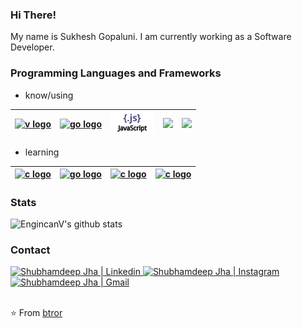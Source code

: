 ### Hi There!

My name is Sukhesh Gopaluni. I am currently working as a Software Developer. 

### Programming Languages and Frameworks

- know/using

| [<img src="https://upload.wikimedia.org/wikipedia/commons/thumb/c/cf/Angular_full_color_logo.svg/2048px-Angular_full_color_logo.svg.png" alt="v logo" width="70">](https://www.java.com/en/)  | [<img src="https://upload.wikimedia.org/wikipedia/commons/thumb/9/95/Vue.js_Logo_2.svg/1200px-Vue.js_Logo_2.svg.png" alt="go logo" width="70">](https://www.python.org/)  | [<img src="https://raw.githubusercontent.com/guiguan/autocomplete-javascript/master/images/javascript.png" width="70">](https://www.javascript.com/)  | [<img src="https://jfdi.info/wp-content/uploads/bootstrap.png" width="70">](https://getbootstrap.com/)  | [<img src="https://freetuts.net/upload/tut_cate/images/2015/12/14/13/hoc-jquery.png" width="70">](https://jquery.com/)  |
|---|---|---|---|---|

- learning

|  [<img src="https://pngimg.com/uploads/php/php_PNG12.png" alt="c logo" width="70">](https://www.php.net/) |  [<img src="https://magixsolution.com/wp-content/uploads/2020/02/C-C-classes-kanpur.png" alt="go logo" width="70">](https://isocpp.org/)  |  [<img src="https://miro.medium.com/max/480/1*oNM0JVqivoi3lVPF6ygp9Q.png" alt="c logo" width="70">](https://kotlinlang.org/) |  [<img src="https://fiverr-res.cloudinary.com/images/q_auto,f_auto/gigs/99937611/original/d1c6ac81f536b60b0df88472d3582cdc4ad644d4/spring-mvc-boot-application.png" alt="c logo" width="70">](https://spring.io/)
|---|---|---|---|

### Stats

![EngincanV's github stats](https://github-readme-stats.vercel.app/api?username=btror&show_icons=true&line_height=30)

### Contact

<a href="https://www.linkedin.com/in/brandon-rorie-082711159/">
    <img alt="Shubhamdeep Jha | Linkedin" width="50px" src="https://pngimg.com/uploads/linkedIn/linkedIn_PNG38.png" />
</a>
<a href="https://www.instagram.com/b.ticer.r/">
    <img alt="Shubhamdeep Jha | Instagram" width="50px" src="https://www.quicksocialmedia.co.uk/cms/instagram-master.png" />
</a>
<a href="mailto:brorie3@uncc.edu">
    <img alt="Shubhamdeep Jha | Gmail" width="50px" src="https://uploads-ssl.webflow.com/5ad4c302a9ea3372eaea975f/5b995a276460dc98cf54bd11_Gmail.png" />
</a>

<br>
<br>

⭐️ From [btror](https://github.com/btror)


